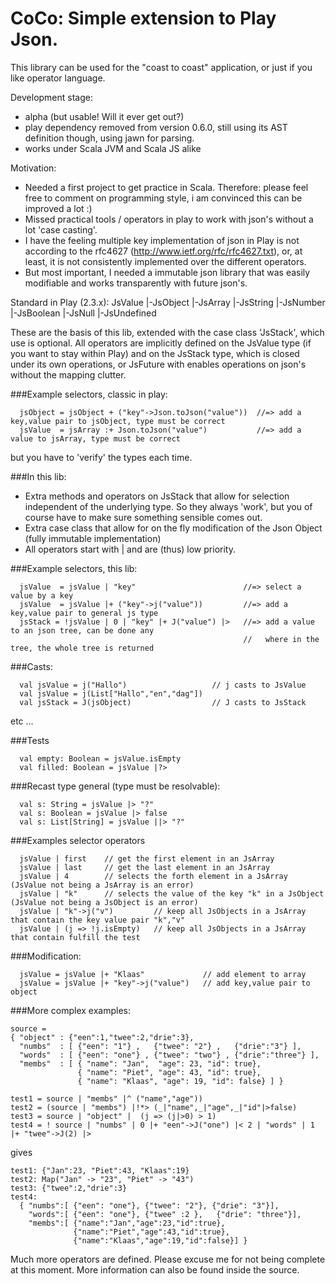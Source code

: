 CoCo: Simple extension to Play Json.
====================================

This library can be used for the "coast to coast" application, or just if you like operator language.

Development stage: 
 * alpha (but usable! Will it ever get out?)
 * play dependency removed from version 0.6.0, still using its AST definition though, using jawn for parsing.
 * works under Scala JVM and Scala JS alike
 
Motivation:
* Needed a first project to get practice in Scala.
  Therefore: please feel free to comment on programming style, i am convinced this can be improved a lot :)
* Missed practical tools / operators in play to work with json's without a lot 'case casting'.
* I have the feeling multiple key implementation of json in Play is not according to the rfc4627 (http://www.ietf.org/rfc/rfc4627.txt), or, at least, it is not consistently implemented over the different operators.
* But most important, I needed a immutable json library that was easily modifiable and works transparently with future json's. 
  
Standard in Play (2.3.x):
 JsValue
 |-JsObject
 |-JsArray
 |-JsString
 |-JsNumber
 |-JsBoolean
 |-JsNull
 |-JsUndefined

These are the basis of this lib, extended with the case class 
'JsStack', which use is optional. All operators are implicitly
defined on the JsValue type (if you want to stay within Play) and 
on the JsStack type, which is closed under its own operations,
or JsFuture with enables operations on json's without the mapping
clutter.

###Example selectors, classic in play:
```
  jsObject = jsObject + ("key"->Json.toJson("value"))  //=> add a key,value pair to jsObject, type must be correct
  jsValue  = jsArray :+ Json.toJson("value")           //=> add a value to jsArray, type must be correct
```
but you have to 'verify' the types each time.

###In this lib:
* Extra methods and operators on JsStack that allow for selection 
  independent of the underlying type. So they always 'work', but you
  of course have to make sure something sensible comes out.  
* Extra case class that allow for on the fly modification of the
  Json Object (fully immutable implementation)  
* All operators start with | and are (thus) low priority. 
  
###Example selectors, this lib:
```
  jsValue  = jsValue | "key"                        //=> select a value by a key
  jsValue  = jsValue |+ ("key"->j("value"))         //=> add a key,value pair to general js type 
  jsStack = !jsValue | 0 | "key" |+ J("value") |>   //=> add a value to an json tree, can be done any
                                                    //   where in the tree, the whole tree is returned 
```                                                   
###Casts:
```
  val jsValue = j("Hallo")                   // j casts to JsValue
  val jsValue = j(List["Hallo","en","dag"])  
  val jsStack = J(jsObject)                  // J casts to JsStack
```
etc ... 

###Tests
```
  val empty: Boolean = jsValue.isEmpty
  val filled: Boolean = jsValue |?>
```
  
###Recast type general (type must be resolvable):
```
  val s: String = jsValue |> "?" 
  val s: Boolean = jsValue |> false 
  val s: List[String] = jsValue ||> "?" 
```

###Examples selector operators 
```
  jsValue | first    // get the first element in an JsArray
  jsValue | last     // get the last element in an JsArray
  jsValue | 4        // selects the forth element in a JsArray (JsValue not being a JsArray is an error)
  jsValue | "k"      // selects the value of the key "k" in a JsObject   (JsValue not being a JsObject is an error)
  jsValue | "k"->j("v")         // keep all JsObjects in a JsArray that contain the key value pair "k","v"
  jsValue | (j => !j.isEmpty)   // keep all JsObjects in a JsArray that contain fulfill the test
```

###Modification:
```
  jsValue = jsValue |+ "Klaas"             // add element to array
  jsValue = jsValue |+ "key"->j("value")   // add key,value pair to object  
```

###More complex examples:
```
source = 
{ "object" : {"een":1,"twee":2,"drie":3},
  "numbs"  : [ {"een": "1"} ,   {"twee": "2"} ,   {"drie":"3"} ], 
  "words"  : [ {"een": "one"} , {"twee": "two"} , {"drie":"three"} ],
  "membs"  : [ { "name": "Jan",  "age": 23, "id": true}, 
               { "name": "Piet", "age": 43, "id": true}, 
               { "name": "Klaas", "age": 19, "id": false} ] }

test1 = source | "membs" |^ ("name","age"))
test2 = (source | "membs") |!*> (_|"name",_|"age",_|"id"|>false)
test3 = source | "object" |  (j => (j|>0) > 1) 
test4 = ! source | "numbs" | 0 |+ "een"->J("one") |< 2 | "words" | 1 |+ "twee"->J(2) |>   
```

gives

```
test1: {"Jan":23, "Piet":43, "Klaas":19}
test2: Map("Jan" -> "23", "Piet" -> "43")
test3: {"twee":2,"drie":3}
test4:
  { "numbs":[ {"een": "one"}, {"twee": "2"}, {"drie": "3"}],
    "words":[ {"een": "one"}, {"twee" :2 },   {"drie": "three"}],
    "membs":[ {"name":"Jan","age":23,"id":true},
              {"name":"Piet","age":43,"id":true},
              {"name":"Klaas","age":19,"id":false}] } 
```

Much more operators are defined.
Please excuse me for not being complete at this moment.
More information can also be found inside the source.

